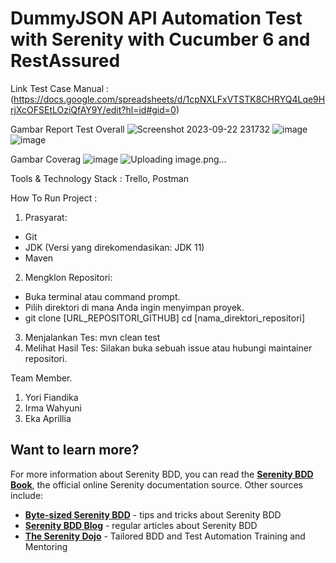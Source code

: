 # DummyJSON API Automation Test with Serenity with Cucumber 6 and RestAssured # 

Link Test Case Manual : (https://docs.google.com/spreadsheets/d/1cpNXLFxVTSTK8CHRYQ4Lqe9HrjXcOFSEtLOziQfAY9Y/edit?hl=id#gid=0)

Gambar Report Test Overall
![Screenshot 2023-09-22 231732](https://github.com/yorigustama/ALTA-Group-Project1-Team-4/assets/50369208/305016f1-679e-48b8-acbe-8987d0c10ae0)
![image](https://github.com/yorigustama/ALTA-Group-Project1-Team-4/assets/50369208/0c09efec-17e3-4c76-abb1-c2138e278e77)
![image](https://github.com/yorigustama/ALTA-Group-Project1-Team-4/assets/50369208/a0e8f831-75a1-4cc9-b3dc-38fa13df4fc5)




Gambar Coverag
![image](https://github.com/yorigustama/ALTA-Group-Project1-Team-4/assets/50369208/2f7b7d88-62e1-4f83-a251-2dd84d572aac)
![Uploading image.png…]()




Tools & Technology Stack : Trello, Postman

How To Run Project : 
1. Prasyarat:
* Git
* JDK (Versi yang direkomendasikan: JDK 11)
* Maven
2. Mengklon Repositori:
* Buka terminal atau command prompt.
* Pilih direktori di mana Anda ingin menyimpan proyek.
* git clone [URL_REPOSITORI_GITHUB] cd [nama_direktori_repositori]
3. Menjalankan Tes: mvn clean test
4. Melihat Hasil Tes: Silakan buka sebuah issue atau hubungi maintainer repositori.

Team Member.
1. Yori Fiandika
2. Irma Wahyuni
3. Eka Aprillia


## Want to learn more?
For more information about Serenity BDD, you can read the [**Serenity BDD Book**](https://serenity-bdd.github.io/theserenitybook/latest/index.html), the official online Serenity documentation source. Other sources include:
* **[Byte-sized Serenity BDD](https://www.youtube.com/channel/UCav6-dPEUiLbnu-rgpy7_bw/featured)** - tips and tricks about Serenity BDD
* [**Serenity BDD Blog**](https://johnfergusonsmart.com/category/serenity-bdd/) - regular articles about Serenity BDD
* [**The Serenity Dojo**](https://www.serenity-dojo.com) - Tailored BDD and Test Automation Training and Mentoring
